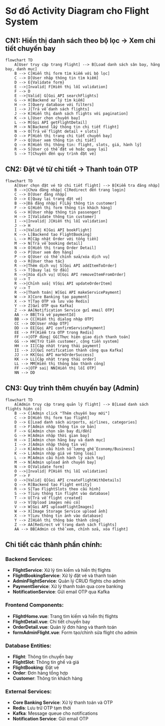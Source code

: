 # Sơ đồ Activity Diagram cho Flight System

## CN1: Hiển thị danh sách theo bộ lọc -> Xem chi tiết chuyến bay

```mermaid
flowchart TD
    A[User truy cập trang Flight] --> B[Load danh sách sân bay, hãng bay, danh mục]
    B --> C[Hiển thị form tìm kiếm với bộ lọc]
    C --> D[User nhập thông tin tìm kiếm]
    D --> E{Validate form}
    E -->|Invalid| F[Hiển thị lỗi validation]
    F --> D
    E -->|Valid| G[Gọi API searchFlights]
    G --> H[Backend xử lý tìm kiếm]
    H --> I[Query database với filters]
    I --> J[Trả về danh sách flights]
    J --> K[Hiển thị danh sách flights với pagination]
    K --> L[User chọn chuyến bay]
    L --> M[Gọi API getFlightDetail]
    M --> N[Backend lấy thông tin chi tiết flight]
    N --> O[Trả về flight detail + slots]
    O --> P[Hiển thị trang chi tiết chuyến bay]
    P --> Q[User xem thông tin chi tiết]
    Q --> R[Hiển thị thông tin: flight, slots, giá, hành lý]
    R --> S[User có thể đặt vé hoặc quay lại]
    S --> T[Chuyển đến quy trình đặt vé]
```

## CN2: Đặt vé từ chi tiết -> Thanh toán OTP

```mermaid
flowchart TD
    A[User chọn đặt vé từ chi tiết flight] --> B[Kiểm tra đăng nhập]
    B -->|Chưa đăng nhập| C[Redirect đến trang login]
    C --> D[User đăng nhập]
    D --> E[Quay lại trang đặt vé]
    B -->|Đã đăng nhập| F[Lấy thông tin customer]
    F --> G[Hiển thị form thông tin khách hàng]
    G --> H[User nhập thông tin passenger]
    H --> I[Validate thông tin customer]
    I -->|Invalid| J[Hiển thị lỗi validation]
    J --> H
    I -->|Valid| K[Gọi API bookFlight]
    K --> L[Backend tạo FlightBooking]
    L --> M[Cập nhật Order với tổng tiền]
    M --> N[Trả về booking detail]
    N --> O[Hiển thị trang Order Detail]
    O --> P[User xem đơn hàng]
    P --> Q[User có thể chỉnh sửa/xóa dịch vụ]
    Q --> R{User thao tác}
    R -->|Thêm dịch vụ| S[Gọi API addItemToOrder]
    S --> T[Quay lại từ đầu]
    R -->|Xóa dịch vụ| U[Gọi API removeItemFromOrder]
    U --> T
    R -->|Chỉnh sửa| V[Gọi API updateOrderItem]
    V --> T
    R -->|Thanh toán| W[Gọi API makeServicePayment]
    W --> X[Core Banking tạo payment]
    X --> Y[Tạo OTP và lưu vào Redis]
    Y --> Z[Gửi OTP qua Kafka]
    Z --> AA[Notification Service gửi email OTP]
    AA --> BB[Trả về paymentId]
    BB --> CC[Hiển thị dialog nhập OTP]
    CC --> DD[User nhập OTP]
    DD --> EE[Gọi API confirmServicePayment]
    EE --> FF[Kiểm tra OTP trong Redis]
    FF -->|OTP đúng| GG[Thực hiện giao dịch thanh toán]
    GG --> HH[Trừ tiền customer, cộng tiền system]
    HH --> II[Cập nhật trạng thái payment]
    II --> JJ[Gửi notification thành công qua Kafka]
    JJ --> KK[Gọi API markOrderSuccess]
    KK --> LL[Cập nhật trạng thái order]
    LL --> MM[Hiển thị thông báo thành công]
    FF -->|OTP sai| NN[Hiển thị lỗi OTP]
    NN --> DD
```

## CN3: Quy trình thêm chuyến bay (Admin)

```mermaid
flowchart TD
    A[Admin truy cập trang quản lý flight] --> B[Load danh sách flights hiện có]
    B --> C[Admin click "Thêm chuyến bay mới"]
    C --> D[Hiển thị form tạo flight]
    D --> E[Load danh sách airports, airlines, categories]
    E --> F[Admin nhập thông tin cơ bản]
    F --> G[Admin chọn sân bay đi/đến]
    G --> H[Admin nhập thời gian bay]
    H --> I[Admin chọn hãng bay và danh mục]
    I --> J[Admin nhập thông tin vé]
    J --> K[Admin cấu hình số lượng ghế Economy/Business]
    K --> L[Admin nhập giá vé từng loại]
    L --> M[Admin cấu hình hành lý xách tay]
    M --> N[Admin upload ảnh chuyến bay]
    N --> O[Validate form]
    O -->|Invalid| P[Hiển thị lỗi validation]
    P --> F
    O -->|Valid| Q[Gọi API createFlightWithDetails]
    Q --> R[Backend tạo Flight entity]
    R --> S[Tạo FlightSlots theo cấu hình]
    S --> T[Lưu thông tin flight vào database]
    T --> U[Trả về flight created]
    U --> V[Upload images nếu có]
    V --> W[Gọi API uploadFlightImages]
    W --> X[Image Storage Service upload ảnh]
    X --> Y[Lưu thông tin ảnh vào database]
    Y --> Z[Hiển thị thông báo thành công]
    Z --> AA[Redirect về trang danh sách flights]
    AA --> BB[Admin có thể xem, chỉnh sửa, xóa flight]
```

## Chi tiết các thành phần chính:

### Backend Services:
- **FlightService**: Xử lý tìm kiếm và hiển thị flights
- **FlightBookingService**: Xử lý đặt vé và thanh toán
- **AdminFlightService**: Quản lý CRUD flights cho admin
- **PaymentService**: Xử lý thanh toán qua core banking
- **NotificationService**: Gửi email OTP qua Kafka

### Frontend Components:
- **FlightHome.vue**: Trang tìm kiếm và hiển thị flights
- **FlightDetail.vue**: Chi tiết chuyến bay
- **OrderDetail.vue**: Quản lý đơn hàng và thanh toán
- **formAdminFlight.vue**: Form tạo/chỉnh sửa flight cho admin

### Database Entities:
- **Flight**: Thông tin chuyến bay
- **FlightSlot**: Thông tin ghế và giá
- **FlightBooking**: Đặt vé
- **Order**: Đơn hàng tổng hợp
- **Customer**: Thông tin khách hàng

### External Services:
- **Core Banking Service**: Xử lý thanh toán và OTP
- **Redis**: Lưu trữ OTP tạm thời
- **Kafka**: Message queue cho notifications
- **Notification Service**: Gửi email OTP
